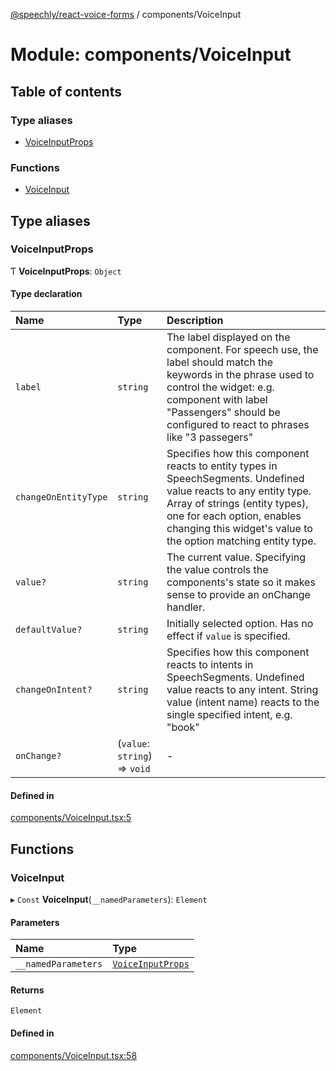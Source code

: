 [@speechly/react-voice-forms](../README.md) / components/VoiceInput

# Module: components/VoiceInput

## Table of contents

### Type aliases

- [VoiceInputProps](components_VoiceInput.md#voiceinputprops)

### Functions

- [VoiceInput](components_VoiceInput.md#voiceinput)

## Type aliases

### VoiceInputProps

Ƭ **VoiceInputProps**: `Object`

#### Type declaration

| Name | Type | Description |
| :------ | :------ | :------ |
| `label` | `string` | The label displayed on the component. For speech use, the label should match the keywords in the phrase used to control the widget: e.g. component with label "Passengers" should be configured to react to phrases like "3 passegers" |
| `changeOnEntityType` | `string` | Specifies how this component reacts to entity types in SpeechSegments. Undefined value reacts to any entity type. Array of strings (entity types), one for each option, enables changing this widget's value to the option matching entity type. |
| `value?` | `string` | The current value. Specifying the value controls the components's state so it makes sense to provide an onChange handler. |
| `defaultValue?` | `string` | Initially selected option. Has no effect if `value` is specified. |
| `changeOnIntent?` | `string` | Specifies how this component reacts to intents in SpeechSegments. Undefined value reacts to any intent. String value (intent name) reacts to the single specified intent, e.g. "book" |
| `onChange?` | (`value`: `string`) => `void` | - |

#### Defined in

[components/VoiceInput.tsx:5](https://github.com/speechly/speechly-demos/blob/1339333/libraries/react-voice-forms/src/components/VoiceInput.tsx#L5)

## Functions

### VoiceInput

▸ `Const` **VoiceInput**(`__namedParameters`): `Element`

#### Parameters

| Name | Type |
| :------ | :------ |
| `__namedParameters` | [`VoiceInputProps`](components_VoiceInput.md#voiceinputprops) |

#### Returns

`Element`

#### Defined in

[components/VoiceInput.tsx:58](https://github.com/speechly/speechly-demos/blob/1339333/libraries/react-voice-forms/src/components/VoiceInput.tsx#L58)
